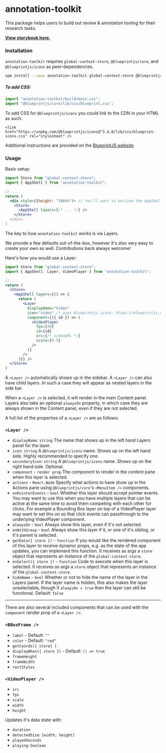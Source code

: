 # annotation-toolkit

This package helps users to build out review & annotation tooling for their research tasks.

[**View storybook here.**](https://annotation-toolkit-storybook.vercel.app/)

### Installation

`annotation-toolkit` requires `global-context-store`, `@blueprintjs/core`, and `@blueprintjs/icons` as peer-dependencies.

```bash
npm install --save annotation-toolkit global-context-store @blueprintjs/core @blueprintjs/icons
```

##### To add CSS:

```jsx
import "annotation-toolkit/build/main.css";
import "@blueprintjs/core/lib/css/blueprint.css";
```

To add CSS for `@blueprintjs/icons` you could link to the CDN in your HTML as such:

`<link href="https://unpkg.com/@blueprintjs/icons@^3.4.0/lib/css/blueprint-icons.css" rel="stylesheet" />`

Additional instructions are provided on the [BlueprintJS website](https://blueprintjs.com/docs/#blueprint/getting-started).

### Usage

Basic setup:

```jsx
import Store from "global-context-store";
import { AppShell } from "annotation-toolkit";

// ...
return (
  <div style={{height: "100vh")> // You'll want to enclose the AppShell in an element with a prescribed height
    <Store>
      <AppShell layers={/* ... */} />
    </Store>
  </div>
)
```

The key to how `annotation-toolkit` works is via Layers.

We provide a few defaults out-of-the-box, however it's also very easy to create your own as well. Contributions back always welcome!

Here's how you would use a Layer:

```jsx
import Store from "global-context-store";
import { AppShell, Layer, VideoPlayer } from "annotation-toolkit";

// ...
return (
  <Store>
    <AppShell layers={() => {
      return (
        <Layer
          displayName="Video"
          icon="video" /* uses blueprintjs icons: https://blueprintjs.com/docs/#icons */
          component={({ id }) => (
            <VideoPlayer
              fps={30}
              id={id}
              src={/* videoURL */}
              scale={0.5}
            />
          )}
        />
      )}} />
  </Store>
)
```

A `<Layer />` automatically shows up in the sidebar. A `<Layer />` can also have child layers. In such a case they will appear as nested layers in the side bar.

When a `<Layer />` is selected, it will render in the main Content panel. Layers also take an optional `alwaysOn` property, in which case they are always shown in the Content panel, even if they are not selected.

A full list of the properties of a `<Layer />` are as follows:


### `<Layer />`

- `displayName`: `string` The name that shows up in the left hand Layers panel for the layer.
- `icon`: `string` A `@blueprintjs/icons` name. Shows up on the left hand side. Highly recommended to specify one.
- `secondaryIcon`: `string` A `@blueprintjs/icons` name. Shows up on the right hand side. Optional.
- `component` - `render prop` The component to render in the content pane when this layer is selected.
- `actions` - `React.Node` Specify what actions to have show up in the Actions pane using `@blueprintjs/core`'s `<MenuItem />` components.
- `noPointerEvents` - `bool` Whether this layer should accept pointer events. You may want to use this when you have multiple layers that can be active at the same time to avoid them competing with each other for clicks. For example a Bounding Box layer on top of a VideoPlayer layer may want to set this on so that click events can passthrough to the underlying VideoPlayer component.
- `alwaysOn` - `bool` Always show this layer, even if it's not selected.
- `onWithGroup` - `bool` Always show this layer if it, or one of it's sibling, or it's parent is selected.
- `getData({ store })` - `function` If you would like the rendered component of this layer to receive dynamic props, e.g. as the state of the app updates, you can implement this function. It receives as args a `store` object that represents an instance of the `global-context-store`.
- `onSelect({ store })` - `function` Code to execute when this layer is selected. It receives as args a `store` object that represents an instance of the `global-context-store`.
- `hideName` - `bool` Whether or not to hide the name of the layer in the Layers panel. If the layer name is hidden, this also makes the layer unselectable, though if `alwaysOn = true` then the layer can still be functional. Default: `false`

---

There are also several included components that can be used with the `component` render prop of a `<Layer />`.

### `<BBoxFrame />`

- `label` - Default: `""`
- `color` - Default: `"red"`
- `getCoords({ store} )` 
- `displayWhen({ store })` - Default: `() => true`
- `frameHeight`
- `frameWidth`
- `rectStyles`

### `<VideoPlayer />`

- `src`
- `fps`
- `scale`
- `width`
- `height`

Updates it's data state with:
- `duration`
- `detectedSize`: `[width, height]`
- `playedSeconds`
- `playing`: `boolean`

